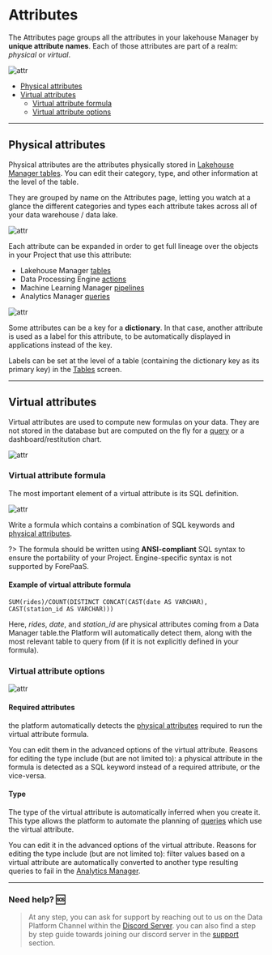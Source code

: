 # Attributes

The Attributes page groups all the attributes in your lakehouse Manager by **unique attribute names**. Each of those attributes are part of a realm: *physical* or *virtual*.

![attr](picts/attributes-1.png)


- [Physical attributes](#physical-attributes)
- [Virtual attributes](#virtual-attributes)
  - [Virtual attribute formula](#virtual-attribute-formula)
  - [Virtual attribute options](#virtual-attribute-options)


---
## Physical attributes

Physical attributes are the attributes physically stored in [Lakehouse Manager tables](/en/product/lakehouse-manager/tables/index). You can edit their category, type, and other information at the level of the table.

They are grouped by name on the Attributes page, letting you watch at a glance the different categories and types each attribute takes across all of your data warehouse / data lake.

![attr](picts/attributes-2.png)

Each attribute can be expanded in order to get full lineage over the objects in your Project that use this attribute:
- Lakehouse Manager [tables](/en/product/lakehouse-manager/tables/index)
- Data Processing Engine [actions](/en/product/dpe/actions/index)
- Machine Learning Manager [pipelines](/en/product/ml/pipelines/index)
- Analytics Manager [queries](/en/product/am/queries/index)

![attr](picts/attributes-3.png)

Some attributes can be a key for a **dictionary**. In that case, another attribute is used as a label for this attribute, to be automatically displayed in applications instead of the key.

Labels can be set at the level of a table (containing the dictionary key as its primary key) in the [Tables](/en/product/lakehouse-manager/tables/index) screen.

---
## Virtual attributes

Virtual attributes are used to compute new formulas on your data. They are not stored in the database but are computed on the fly for a [query](/en/product/am/index) or a dashboard/restitution chart. 

![attr](picts/attributes-4.png)

### Virtual attribute formula
The most important element of a virtual attribute is its SQL definition. 

![attr](picts/attributes-5.png)

Write a formula which contains a combination of SQL keywords and [physical attributes](#physical-attributes).

?> The formula should be written using **ANSI-compliant** SQL syntax to ensure the portability of your Project. Engine-specific syntax is not supported by ForePaaS.

#### Example of virtual attribute formula
`SUM(rides)/COUNT(DISTINCT CONCAT(CAST(date AS VARCHAR), CAST(station_id AS VARCHAR)))`

Here, *rides*, *date*, and *station_id* are physical attributes coming from a Data Manager table.the Platform will automatically detect them, along with the most relevant table to query from (if it is not explicitly defined in your formula).


### Virtual attribute options
![attr](picts/attributes-6.png)

#### Required attributes
the platform automatically detects the [physical attributes](#physical-attributes) required to run the virtual attribute formula. 

You can edit them in the advanced options of the virtual attribute. Reasons for editing the type include (but are not limited to): a physical attribute in the formula is detected as a SQL keyword instead of a required attribute, or the vice-versa.

#### Type
The type of the virtual attribute is automatically inferred when you create it. This type allows the platform to automate the planning of [queries](/en/product/am/queries/index) which use the virtual attribute. 

You can edit it in the advanced options of the virtual attribute. Reasons for editing the type include (but are not limited to): filter values based on a virtual attribute are automatically converted to another type resulting queries to fail in the [Analytics Manager](/en/product/am/queries/index).



---
###  Need help? 🆘

> At any step, you can ask for support by reaching out to us on the Data Platform Channel within the [Discord Server](https://discord.com/channels/850031577277792286/1163465539981672559). you can also find a step by step guide towards joining our discord server in the [support](/en/support/index.md) section.
